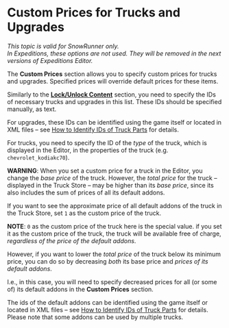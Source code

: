 # Custom Prices for Trucks and Upgrades

*This topic is valid for SnowRunner only.*  
*In Expeditions, these options are not used. They will be removed in the next versions of Expeditions Editor.*  

The **Custom Prices** section allows you to specify custom prices for trucks and upgrades. Specified prices will override default prices for these items.

Similarly to the [**Lock/Unlock Content**](./locking_and_unlocking_trucks_and_upgrades.md) section, you need to specify the IDs of necessary trucks and upgrades in this list. These IDs should be specified manually, as text.

For upgrades, these IDs can be identified using the game itself or located in XML files – see [How to Identify IDs of Truck Parts](./../../trucks/how_to_identify_ids_of_truck_parts.md) for details.

For trucks, you need to specify the ID of the *type* of the truck, which is displayed in the Editor, in the properties of the truck (e.g. `chevrolet_kodiakc70`).

**WARNING**: When you set a custom price for a truck in the Editor, you change the *base price* of the truck. However, the *total price* for the truck – displayed in the Truck Store – may be higher than its *base price*, since its also includes the sum of prices of all its default addons.

If you want to see the approximate price of all default addons of the truck in the Truck Store, set `1` as the custom price of the truck. 

**NOTE**: `0` as the custom price of the truck here is the special value. if you set it as the custom price of the truck, the truck will be available free of charge, *regardless of the price of the default addons*.

However, if you want to lower the *total price* of the truck below its minimum price, you can do so by decreasing *both* its base price and *prices of its default addons*. 

I.e., in this case, you will need to specify decreased prices for all (or some of) its default addons in the **Custom Prices** section. 

The ids of the default addons can be identified using the game itself or located in XML files – see [How to Identify IDs of Truck Parts](./../../trucks/how_to_identify_ids_of_truck_parts.md) for details. Please note that some addons can be used by multiple trucks.
